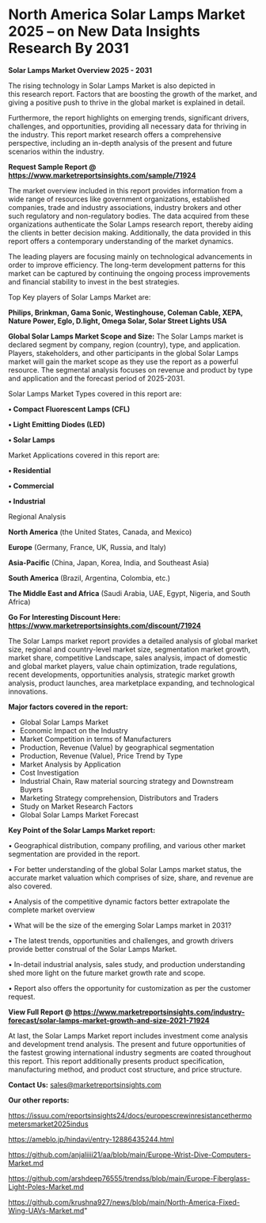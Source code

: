  # North America Solar Lamps Market 2025 – on New Data Insights Research By 2031

<Strong> Solar Lamps Market Overview 2025 - 2031</strong>

The rising technology in Solar Lamps Market is also depicted in this research report. Factors that are boosting the growth of the market, and giving a positive push to thrive in the global market is explained in detail.

Furthermore, the report highlights on emerging trends, significant drivers, challenges, and opportunities, providing all necessary data for thriving in the industry. This report market research offers a comprehensive perspective, including an in-depth analysis of the present and future scenarios within the industry.

<strong>Request Sample Report @ <a href=https://www.marketreportsinsights.com/sample/71924>https://www.marketreportsinsights.com/sample/71924</a></strong>

The market overview included in this report provides information from a wide range of resources like government organizations, established companies, trade and industry associations, industry brokers and other such regulatory and non-regulatory bodies. The data acquired from these organizations authenticate the Solar Lamps research report, thereby aiding the clients in better decision making. Additionally, the data provided in this report offers a contemporary understanding of the market dynamics.

The leading players are focusing mainly on technological advancements in order to improve efficiency. The long-term development patterns for this market can be captured by continuing the ongoing process improvements and financial stability to invest in the best strategies.

Top Key players of Solar Lamps Market are:

<strong>Philips, Brinkman, Gama Sonic, Westinghouse, Coleman Cable, XEPA, Nature Power, Eglo, D.light, Omega Solar, Solar Street Lights USA</strong>

<strong><b>Global Solar Lamps Market Scope and Size:</b></strong>
The Solar Lamps market is declared segment by company, region (country), type, and application. Players, stakeholders, and other participants in the global Solar Lamps market will gain the market scope as they use the report as a powerful resource. The segmental analysis focuses on revenue and product by type and application and the forecast period of 2025-2031.

Solar Lamps Market Types covered in this report are:

<strong>• Compact Fluorescent Lamps (CFL)

• Light Emitting Diodes (LED)

• Solar Lamps</strong>

Market Applications covered in this report are:

<strong>• Residential

• Commercial

• Industrial</strong> 

Regional Analysis

<strong>North America</strong> (the United States, Canada, and Mexico)

<strong>Europe</strong> (Germany, France, UK, Russia, and Italy)

<strong>Asia-Pacific</strong> (China, Japan, Korea, India, and Southeast Asia)

<strong>South America</strong> (Brazil, Argentina, Colombia, etc.)

<strong>The Middle East and Africa</strong> (Saudi Arabia, UAE, Egypt, Nigeria, and South Africa)

<strong>Go For Interesting Discount Here: <a href=https://www.marketreportsinsights.com/discount/71924>https://www.marketreportsinsights.com/discount/71924</a></strong>

The Solar Lamps market report provides a detailed analysis of global market size, regional and country-level market size, segmentation market growth, market share, competitive Landscape, sales analysis, impact of domestic and global market players, value chain optimization, trade regulations, recent developments, opportunities analysis, strategic market growth analysis, product launches, area marketplace expanding, and technological innovations.

<strong><b>Major factors covered in the report:</b></strong>
<ul>
  <li>Global Solar Lamps Market </li>
  <li>Economic Impact on the Industry</li>
  <li>Market Competition in terms of Manufacturers</li>
  <li>Production, Revenue (Value) by geographical segmentation</li>
  <li>Production, Revenue (Value), Price Trend by Type</li>
  <li>Market Analysis by Application</li>
  <li>Cost Investigation</li>
  <li>Industrial Chain, Raw material sourcing strategy and Downstream Buyers</li>
  <li>Marketing Strategy comprehension, Distributors and Traders</li>
  <li>Study on Market Research Factors</li>
  <li>Global Solar Lamps Market Forecast</li>
</ul>

<strong><b>Key Point of the Solar Lamps Market report:</b></strong>

• Geographical distribution, company profiling, and various other market segmentation are provided in the report.

• For better understanding of the global Solar Lamps market status, the accurate market valuation which comprises of size, share, and revenue are also covered.

• Analysis of the competitive dynamic factors better extrapolate the complete market overview

• What will be the size of the emerging Solar Lamps market in 2031?

• The latest trends, opportunities and challenges, and growth drivers provide better construal of the Solar Lamps Market.

• In-detail industrial analysis, sales study, and production understanding shed more light on the future market growth rate and scope.

• Report also offers the opportunity for customization as per the customer request.

<strong><b>View Full Report @ <a href=https://www.marketreportsinsights.com/industry-forecast/solar-lamps-market-growth-and-size-2021-71924>https://www.marketreportsinsights.com/industry-forecast/solar-lamps-market-growth-and-size-2021-71924</a></b></strong>


At last, the Solar Lamps Market report includes investment come analysis and development trend analysis. The present and future opportunities of the fastest growing international industry segments are coated throughout this report. This report additionally presents product specification, manufacturing method, and product cost structure, and price structure.

<strong>Contact Us:</strong>
sales@marketreportsinsights.com

<strong>Our other reports:</strong>

<a href=https://issuu.com/reportsinsights24/docs/europescrewinresistancethermometersmarket2025indus>https://issuu.com/reportsinsights24/docs/europescrewinresistancethermometersmarket2025indus</a>

<a href=https://ameblo.jp/hindavi/entry-12886435244.html>https://ameblo.jp/hindavi/entry-12886435244.html</a>

<a href=https://github.com/anjaliiii21/aa/blob/main/Europe-Wrist-Dive-Computers-Market.md>https://github.com/anjaliiii21/aa/blob/main/Europe-Wrist-Dive-Computers-Market.md</a>

<a href=https://github.com/arshdeep76555/trendss/blob/main/Europe-Fiberglass-Light-Poles-Market.md>https://github.com/arshdeep76555/trendss/blob/main/Europe-Fiberglass-Light-Poles-Market.md</a>

<a href=https://github.com/krushna927/news/blob/main/North-America-Fixed-Wing-UAVs-Market.md>https://github.com/krushna927/news/blob/main/North-America-Fixed-Wing-UAVs-Market.md</a>"
